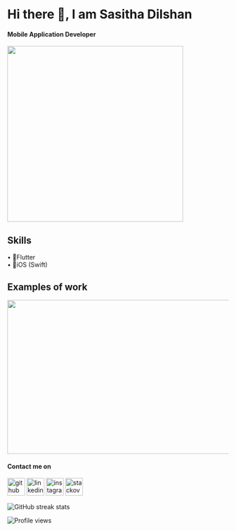 



# Hi there 👋, I am Sasitha Dilshan
#### Mobile Application Developer

<img src='https://user-images.githubusercontent.com/33307043/150345190-ab514b63-7a71-4b00-b128-9555fcab69df.mp4' height=400 />

## Skills
• 📱Flutter <br>
• 📱iOS (Swift)

## Examples of work

<img src='https://user-images.githubusercontent.com/33307043/150352675-21eae2a6-5153-451c-b233-e760a75b5186.mp4' height=350 width=600 />







#### Contact me on


[<img src='https://cdn.jsdelivr.net/npm/simple-icons@3.0.1/icons/github.svg' alt='github' height='40'>](https://github.com/SasithaDil)  [<img src='https://cdn.jsdelivr.net/npm/simple-icons@3.0.1/icons/linkedin.svg' alt='linkedin' height='40'>](https://www.linkedin.com/in/Sasitha-Digamadulla/)  [<img src='https://cdn.jsdelivr.net/npm/simple-icons@3.0.1/icons/instagram.svg' alt='instagram' height='40'>](https://www.instagram.com/Sasitha_dil/)  [<img src='https://cdn.jsdelivr.net/npm/simple-icons@3.0.1/icons/stackoverflow.svg' alt='stackoverflow' height='40'>](https://stackoverflow.com/users/user:10083812)  

![GitHub streak stats](https://github-readme-streak-stats.herokuapp.com/?user=SasithaDil)  

![Profile views](https://gpvc.arturio.dev/SasithaDil)  
